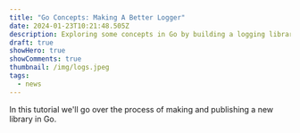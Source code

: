 ```yaml
---
title: "Go Concepts: Making A Better Logger"
date: 2024-01-23T10:21:48.505Z
description: Exploring some concepts in Go by building a logging library.
draft: true
showHero: true
showComments: true
thumbnail: /img/logs.jpeg
tags:
  - news
---
```

In this tutorial we'll go over the process of making and publishing a new library in Go.